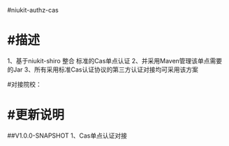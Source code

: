 
#niukit-authz-cas

#描述
======================================================================
1、基于niukit-shiro 整合 标准的Cas单点认证
2、并采用Maven管理该单点需要的Jar
3、所有采用标准Cas认证协议的第三方认证对接均可采用该方案

#对接院校：


#更新说明
======================================================================

##V1.0.0-SNAPSHOT
1、Cas单点认证对接
